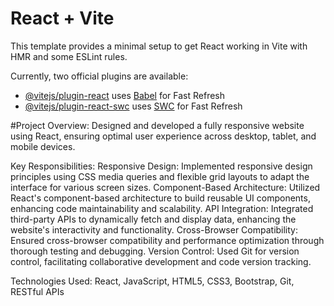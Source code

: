 # React + Vite

This template provides a minimal setup to get React working in Vite with HMR and some ESLint rules.

Currently, two official plugins are available:

- [@vitejs/plugin-react](https://github.com/vitejs/vite-plugin-react/blob/main/packages/plugin-react/README.md) uses [Babel](https://babeljs.io/) for Fast Refresh
- [@vitejs/plugin-react-swc](https://github.com/vitejs/vite-plugin-react-swc) uses [SWC](https://swc.rs/) for Fast Refresh


#Project Overview: 
Designed and developed a fully responsive website using React, ensuring optimal user experience across desktop, tablet, and mobile devices.

Key Responsibilities:
Responsive Design: Implemented responsive design principles using CSS media queries and flexible grid layouts to adapt the interface for various screen sizes.
Component-Based Architecture: Utilized React's component-based architecture to build reusable UI components, enhancing code maintainability and scalability.
API Integration: Integrated third-party APIs to dynamically fetch and display data, enhancing the website's interactivity and functionality.
Cross-Browser Compatibility: Ensured cross-browser compatibility and performance optimization through thorough testing and debugging.
Version Control: Used Git for version control, facilitating collaborative development and code version tracking.

Technologies Used: React, JavaScript, HTML5, CSS3, Bootstrap, Git, RESTful APIs
